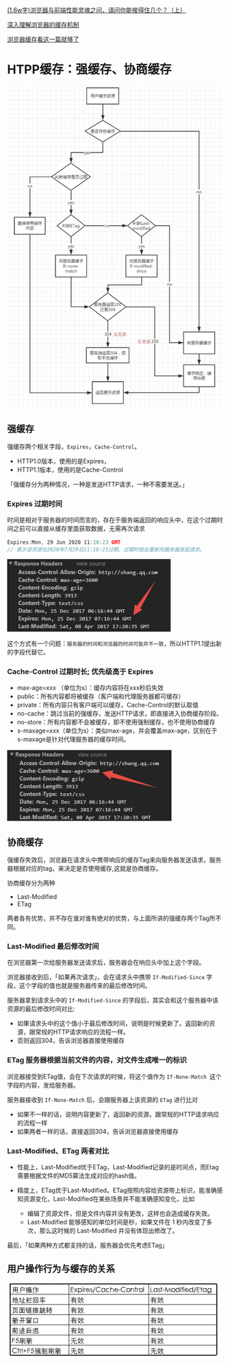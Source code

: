 [(1.6w字)浏览器与前端性能灵魂之问，请问你能接得住几个？（上）](https://juejin.im/post/6844904021308735502#heading-0)

[深入理解浏览器的缓存机制](https://www.jianshu.com/p/54cc04190252)

[浏览器缓存看这一篇就够了](https://segmentfault.com/a/1190000018717463)

# HTPP缓存：强缓存、协商缓存
![](/img/HTTP/缓存.jpg)


## 强缓存

强缓存两个相关字段，`Expires`，`Cache-Control`。
* HTTP1.0版本，使用的是Expires，
* HTTP1.1版本，使用的是Cache-Control

「强缓存分为两种情况，一种是发送HTTP请求，一种不需要发送。」

### Expires 过期时间
时间是相对于服务器的时间而言的，存在于服务端返回的响应头中，在这个过期时间之前可以直接从缓存里面获取数据，无需再次请求
  ```js
  Expires:Mon, 29 Jun 2020 11:10:23 GMT
  // 表示该资源在2020年7月29日11:10:23过期，过期时就会重新向服务器发起请求。
  ```

![](/img/HTTP/expires.png)

这个方式有一个问题：`服务器的时间和浏览器的时间可能并不一致`，所以HTTP1.1提出新的字段代替它。

### Cache-Control 过期时长; 优先级高于 Expires
* max-age=xxx （单位为s）：缓存内容将在xxx秒后失效
* public：所有内容都将被缓存（客户端和代理服务器都可缓存）
* private：所有内容只有客户端可以缓存，Cache-Control的默认取值
* no-cache：跳过当前的强缓存，发送HTTP请求，即直接进入协商缓存阶段。
* no-store：所有内容都不会被缓存，即不使用强制缓存，也不使用协商缓存
* s-maxage=xxx（单位为s）：类似max-age，并会覆盖max-age，区别在于s-maxage是针对代理服务器的缓存时间。

![](/img/HTTP/max-age.png)



## 协商缓存
强缓存失效后，浏览器在请求头中携带响应的缓存Tag来向服务器发送请求，服务器根据对应的tag，来决定是否使用缓存,这就是协商缓存。

协商缓存分为两种
* Last-Modified
* ETag

两者各有优势，并不存在谁对谁有绝对的优势，与上面所讲的强缓存两个Tag所不同。

### Last-Modified 最后修改时间
在浏览器第一次给服务器发送请求后，服务器会在响应头中加上这个字段。

浏览器接收到后，「如果再次请求」，会在请求头中携带 `If-Modified-Since` 字段，这个字段的值也就是服务器传来的最后修改时间。

服务器拿到请求头中的 `If-Modified-Since` 的字段后，其实会和这个服务器中该资源的最后修改时间对比:
* 如果请求头中的这个值小于最后修改时间，说明是时候更新了。返回新的资源，跟常规的HTTP请求响应的流程一样。
* 否则返回304，告诉浏览器直接使用缓存


### ETag 服务器根据当前文件的内容，对文件生成唯一的标识
浏览器接受到ETag值，会在下次请求的时候，将这个值作为 `If-None-Match `这个字段的内容，发给服务器。

服务器接收到 `If-None-Match` 后，会跟服务器上该资源的 `ETag` 进行比对
* 如果不一样的话，说明内容更新了，返回新的资源，跟常规的HTTP请求响应的流程一样
* 如果两者一样的话，直接返回304，告诉浏览器直接使用缓存

### Last-Modified、ETag 两者对比
* 性能上，Last-Modified优于ETag，Last-Modified记录的是时间点，而Etag需要根据文件的MD5算法生成对应的hash值。

* 精度上，ETag优于Last-Modified。ETag按照内容给资源带上标识，能准确感知资源变化，Last-Modified在某些场景并不能准确感知变化，比如
  * 编辑了资源文件，但是文件内容并没有更改，这样也会造成缓存失效。
  * Last-Modified 能够感知的单位时间是秒，如果文件在 1 秒内改变了多次，那么这时候的 Last-Modified 并没有体现出修改了。

最后，「如果两种方式都支持的话，服务器会优先考虑ETag」



## 用户操作行为与缓存的关系
![](/img/HTTP/用户行为与缓存关系.png)